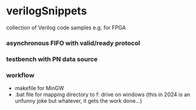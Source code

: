 # verilogSnippets
collection of Verilog code samples e.g. for FPGA

### asynchronous FIFO with valid/ready protocol

### testbench with PN data source

### workflow
- makefile for MinGW
- .bat file for mapping directory to f: drive on windows (this in 2024 is an unfunny joke but whatever, it gets the work done...)